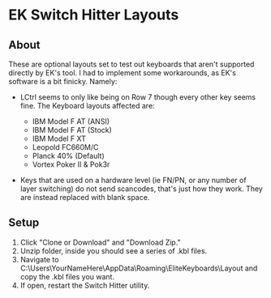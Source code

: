 # EK Switch Hitter Layouts

## About
These are optional layouts set to test out keyboards that aren't supported directly by EK's tool. I had to implement some workarounds, as EK's software is a bit finicky.
Namely:

- LCtrl seems to only like being on Row 7 though every other key seems fine. The Keyboard layouts affected are:
	- IBM Model F AT (ANSI)
	- IBM Model F AT (Stock)
	- IBM Model F XT
	- Leopold FC660M/C
	- Planck 40% (Default)
	- Vortex Poker II & Pok3r

- Keys that are used on a hardware level (ie FN/PN, or any number of layer switching) do not send scancodes, that's just how they work. They are instead replaced with blank space.

## Setup
1. Click "Clone or Download" and "Download Zip."
2. Unzip folder, inside you should see a series of .kbl files.
3. Navigate to C:\Users\YourNameHere\AppData\Roaming\EliteKeyboards\Layout and copy the .kbl files you want.
4. If open, restart the Switch Hitter utility.